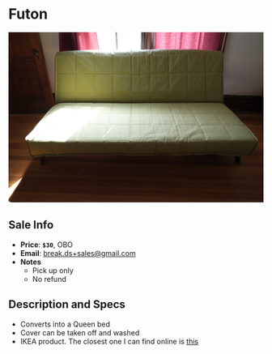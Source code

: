 # Futon

![Futon](https://github.com/breakds/moving-sales/blob/master/photo/resized/futon.png)

## Sale Info

* **Price**: **`$30`**, OBO
* **Email**: break.ds+sales@gmail.com
* **Notes** 
  * Pick up only
  * No refund

## Description and Specs

* Converts into a Queen bed
* Cover can be taken off and washed
* IKEA product. The closest one I can find online is [this](http://www.ikea.com/us/en/catalog/products/S49089425/)
